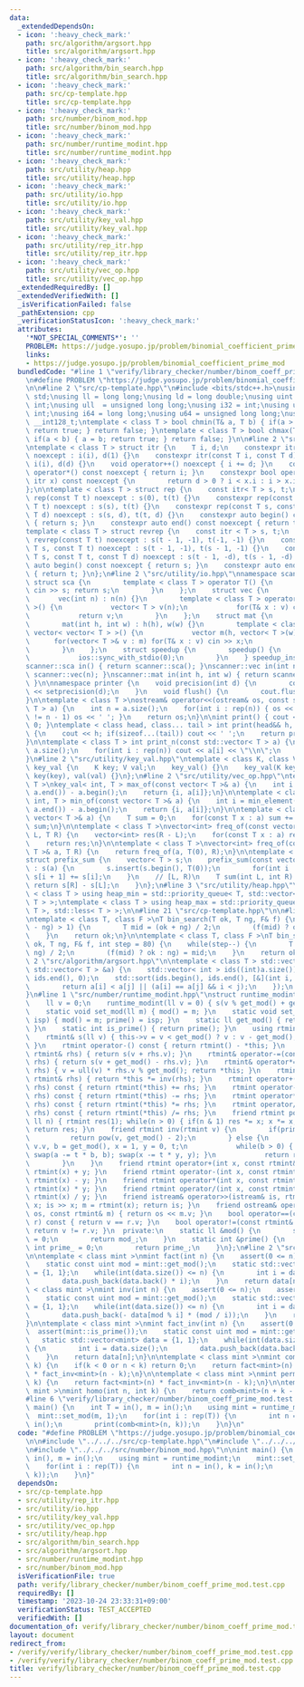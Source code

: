 ```yaml
---
data:
  _extendedDependsOn:
  - icon: ':heavy_check_mark:'
    path: src/algorithm/argsort.hpp
    title: src/algorithm/argsort.hpp
  - icon: ':heavy_check_mark:'
    path: src/algorithm/bin_search.hpp
    title: src/algorithm/bin_search.hpp
  - icon: ':heavy_check_mark:'
    path: src/cp-template.hpp
    title: src/cp-template.hpp
  - icon: ':heavy_check_mark:'
    path: src/number/binom_mod.hpp
    title: src/number/binom_mod.hpp
  - icon: ':heavy_check_mark:'
    path: src/number/runtime_modint.hpp
    title: src/number/runtime_modint.hpp
  - icon: ':heavy_check_mark:'
    path: src/utility/heap.hpp
    title: src/utility/heap.hpp
  - icon: ':heavy_check_mark:'
    path: src/utility/io.hpp
    title: src/utility/io.hpp
  - icon: ':heavy_check_mark:'
    path: src/utility/key_val.hpp
    title: src/utility/key_val.hpp
  - icon: ':heavy_check_mark:'
    path: src/utility/rep_itr.hpp
    title: src/utility/rep_itr.hpp
  - icon: ':heavy_check_mark:'
    path: src/utility/vec_op.hpp
    title: src/utility/vec_op.hpp
  _extendedRequiredBy: []
  _extendedVerifiedWith: []
  _isVerificationFailed: false
  _pathExtension: cpp
  _verificationStatusIcon: ':heavy_check_mark:'
  attributes:
    '*NOT_SPECIAL_COMMENTS*': ''
    PROBLEM: https://judge.yosupo.jp/problem/binomial_coefficient_prime_mod
    links:
    - https://judge.yosupo.jp/problem/binomial_coefficient_prime_mod
  bundledCode: "#line 1 \"verify/library_checker/number/binom_coeff_prime_mod.test.cpp\"\
    \n#define PROBLEM \"https://judge.yosupo.jp/problem/binomial_coefficient_prime_mod\"\
    \n\n#line 2 \"src/cp-template.hpp\"\n#include <bits/stdc++.h>\nusing namespace\
    \ std;\nusing ll = long long;\nusing ld = long double;\nusing uint = unsigned\
    \ int;\nusing ull  = unsigned long long;\nusing i32 = int;\nusing u32 = unsigned\
    \ int;\nusing i64 = long long;\nusing u64 = unsigned long long;\nusing i128 =\
    \ __int128_t;\ntemplate < class T > bool chmin(T& a, T b) { if(a > b) { a = b;\
    \ return true; } return false; }\ntemplate < class T > bool chmax(T& a, T b) {\
    \ if(a < b) { a = b; return true; } return false; }\n\n#line 2 \"src/utility/rep_itr.hpp\"\
    \ntemplate < class T > struct itr {\n    T i, d;\n    constexpr itr(const T i)\
    \ noexcept : i(i), d(1) {}\n    constexpr itr(const T i, const T d) noexcept :\
    \ i(i), d(d) {}\n    void operator++() noexcept { i += d; }\n    constexpr int\
    \ operator*() const noexcept { return i; }\n    constexpr bool operator!=(const\
    \ itr x) const noexcept {\n        return d > 0 ? i < x.i : i > x.i;\n    }\n\
    };\n\ntemplate < class T > struct rep {\n    const itr< T > s, t;\n    constexpr\
    \ rep(const T t) noexcept : s(0), t(t) {}\n    constexpr rep(const T s, const\
    \ T t) noexcept : s(s), t(t) {}\n    constexpr rep(const T s, const T t, const\
    \ T d) noexcept : s(s, d), t(t, d) {}\n    constexpr auto begin() const noexcept\
    \ { return s; }\n    constexpr auto end() const noexcept { return t; }\n};\n\n\
    template < class T > struct revrep {\n    const itr < T > s, t;\n    constexpr\
    \ revrep(const T t) noexcept : s(t - 1, -1), t(-1, -1) {}\n    constexpr revrep(const\
    \ T s, const T t) noexcept : s(t - 1, -1), t(s - 1, -1) {}\n    constexpr revrep(const\
    \ T s, const T t, const T d) noexcept : s(t - 1, -d), t(s - 1, -d) {}\n    constexpr\
    \ auto begin() const noexcept { return s; }\n    constexpr auto end() const noexcept\
    \ { return t; }\n};\n#line 2 \"src/utility/io.hpp\"\nnamespace scanner {\n   \
    \ struct sca {\n        template < class T > operator T() {\n            T s;\
    \ cin >> s; return s;\n        }\n    };\n    struct vec {\n        int n;\n \
    \       vec(int n) : n(n) {}\n        template < class T > operator vector< T\
    \ >() {\n            vector< T > v(n);\n            for(T& x : v) cin >> x;\n\
    \            return v;\n        }\n    };\n    struct mat {\n        int h,w;\n\
    \        mat(int h, int w) : h(h), w(w) {}\n        template < class T > operator\
    \ vector< vector< T > >() {\n            vector m(h, vector< T >(w));\n      \
    \      for(vector< T >& v : m) for(T& x : v) cin >> x;\n            return m;\n\
    \        }\n    };\n    struct speedup {\n        speedup() {\n            cin.tie(0);\n\
    \            ios::sync_with_stdio(0);\n        }\n    } speedup_instance;\n}\n\
    scanner::sca in() { return scanner::sca(); }\nscanner::vec in(int n) { return\
    \ scanner::vec(n); }\nscanner::mat in(int h, int w) { return scanner::mat(h, w);\
    \ }\n\nnamespace printer {\n    void precision(int d) {\n        cout << fixed\
    \ << setprecision(d);\n    }\n    void flush() {\n        cout.flush();\n    }\n\
    }\n\ntemplate < class T >\nostream& operator<<(ostream& os, const std::vector<\
    \ T > a) {\n    int n = a.size();\n    for(int i : rep(n)) { os << a[i]; if(i\
    \ != n - 1) os << ' '; }\n    return os;\n}\n\nint print() { cout << '\\n'; return\
    \ 0; }\ntemplate < class head, class... tail > int print(head&& h, tail&&... t)\
    \ {\n    cout << h; if(sizeof...(tail)) cout << ' ';\n    return print(forward<tail>(t)...);\n\
    }\n\ntemplate < class T > int print_n(const std::vector< T > a) {\n    int n =\
    \ a.size();\n    for(int i : rep(n)) cout << a[i] << \"\\n\";\n    return 0;\n\
    }\n#line 2 \"src/utility/key_val.hpp\"\ntemplate < class K, class V >\nstruct\
    \ key_val {\n    K key; V val;\n    key_val() {}\n    key_val(K key, V val) :\
    \ key(key), val(val) {}\n};\n#line 2 \"src/utility/vec_op.hpp\"\ntemplate < class\
    \ T >\nkey_val< int, T > max_of(const vector< T >& a) {\n    int i = max_element(a.begin(),\
    \ a.end()) - a.begin();\n    return {i, a[i]};\n}\n\ntemplate < class T >\nkey_val<\
    \ int, T > min_of(const vector< T >& a) {\n    int i = min_element(a.begin(),\
    \ a.end()) - a.begin();\n    return {i, a[i]};\n}\n\ntemplate < class T >\nT sum_of(const\
    \ vector< T >& a) {\n    T sum = 0;\n    for(const T x : a) sum += x;\n    return\
    \ sum;\n}\n\ntemplate < class T >\nvector<int> freq_of(const vector< T >& a, T\
    \ L, T R) {\n    vector<int> res(R - L);\n    for(const T x : a) res[x - L]++;\n\
    \    return res;\n}\n\ntemplate < class T >\nvector<int> freq_of(const vector<\
    \ T >& a, T R) {\n    return freq_of(a, T(0), R);\n}\n\ntemplate < class T >\n\
    struct prefix_sum {\n    vector< T > s;\n    prefix_sum(const vector< T >& a)\
    \ : s(a) {\n        s.insert(s.begin(), T(0));\n        for(int i : rep(a.size()))\
    \ s[i + 1] += s[i];\n    }\n    // [L, R)\n    T sum(int L, int R) {\n       \
    \ return s[R] - s[L];\n    }\n};\n#line 3 \"src/utility/heap.hpp\"\n\ntemplate\
    \ < class T > using heap_min = std::priority_queue< T, std::vector< T >, std::greater<\
    \ T > >;\ntemplate < class T > using heap_max = std::priority_queue< T, std::vector<\
    \ T >, std::less< T > >;\n\n#line 21 \"src/cp-template.hpp\"\n\n#line 1 \"src/algorithm/bin_search.hpp\"\
    \ntemplate < class T, class F >\nT bin_search(T ok, T ng, F& f) {\n    while(abs(ok\
    \ - ng) > 1) {\n        T mid = (ok + ng) / 2;\n        (f(mid) ? ok : ng) = mid;\n\
    \    }\n    return ok;\n}\n\ntemplate < class T, class F >\nT bin_search_real(T\
    \ ok, T ng, F& f, int step = 80) {\n    while(step--) {\n        T mid = (ok +\
    \ ng) / 2;\n        (f(mid) ? ok : ng) = mid;\n    }\n    return ok;\n}\n#line\
    \ 2 \"src/algorithm/argsort.hpp\"\n\ntemplate < class T > std::vector< int > argsort(const\
    \ std::vector< T > &a) {\n    std::vector< int > ids((int)a.size());\n    std::iota(ids.begin(),\
    \ ids.end(), 0);\n    std::sort(ids.begin(), ids.end(), [&](int i, int j) {\n\
    \        return a[i] < a[j] || (a[i] == a[j] && i < j);\n    });\n    return ids;\n\
    }\n#line 1 \"src/number/runtime_modint.hpp\"\nstruct runtime_modint {\n  public:\n\
    \    ll v = 0;\n    runtime_modint(ll v = 0) { s(v % get_mod() + get_mod()); }\n\
    \    static void set_mod(ll m) { mod() = m; }\n    static void set_mod(ll m, int\
    \ isp) { mod() = m; prime() = isp; }\n    static ll get_mod() { return mod();\
    \ }\n    static int is_prime() { return prime(); }\n    using rtmint = runtime_modint;\n\
    \    rtmint& s(ll v) { this->v = v < get_mod() ? v : v - get_mod(); return *this;\
    \ }\n    rtmint operator-() const { return rtmint() - *this; }\n    rtmint& operator+=(const\
    \ rtmint& rhs) { return s(v + rhs.v); }\n    rtmint& operator-=(const rtmint&\
    \ rhs) { return s(v + get_mod() - rhs.v); }\n    rtmint& operator*=(const rtmint&\
    \ rhs) { v = ull(v) * rhs.v % get_mod(); return *this; }\n    rtmint& operator/=(const\
    \ rtmint& rhs) { return *this *= inv(rhs); }\n    rtmint operator+(const rtmint&\
    \ rhs) const { return rtmint(*this) += rhs; }\n    rtmint operator-(const rtmint&\
    \ rhs) const { return rtmint(*this) -= rhs; }\n    rtmint operator*(const rtmint&\
    \ rhs) const { return rtmint(*this) *= rhs; }\n    rtmint operator/(const rtmint&\
    \ rhs) const { return rtmint(*this) /= rhs; }\n    friend rtmint pow(rtmint x,\
    \ ll n) { rtmint res(1); while(n > 0) { if(n & 1) res *= x; x *= x; n >>= 1; }\
    \ return res; }\n    friend rtmint inv(rtmint v) {\n        if(prime()) {\n  \
    \          return pow(v, get_mod() - 2);\n        } else {\n            ll a =\
    \ v.v, b = get_mod(), x = 1, y = 0, t;\n            while(b > 0) { t = a / b;\
    \ swap(a -= t * b, b); swap(x -= t * y, y); }\n            return rtmint(x);\n\
    \        }\n    }\n    friend rtmint operator+(int x, const rtmint& y) { return\
    \ rtmint(x) + y; }\n    friend rtmint operator-(int x, const rtmint& y) { return\
    \ rtmint(x) - y; }\n    friend rtmint operator*(int x, const rtmint& y) { return\
    \ rtmint(x) * y; }\n    friend rtmint operator/(int x, const rtmint& y) { return\
    \ rtmint(x) / y; }\n    friend istream& operator>>(istream& is, rtmint& m) { ll\
    \ x; is >> x; m = rtmint(x); return is; }\n    friend ostream& operator<<(ostream&\
    \ os, const rtmint& m) { return os << m.v; }\n    bool operator==(const rtmint&\
    \ r) const { return v == r.v; }\n    bool operator!=(const rtmint& r) const {\
    \ return v != r.v; }\n  private:\n    static ll &mod() {\n        static ll mod_\
    \ = 0;\n        return mod_;\n    }\n    static int &prime() {\n        static\
    \ int prime_ = 0;\n        return prime_;\n    }\n};\n#line 2 \"src/number/binom_mod.hpp\"\
    \n\ntemplate < class mint >\nmint fact(int n) {\n    assert(0 <= n);\n    assert(mint::is_prime());\n\
    \    static const uint mod = mint::get_mod();\n    static std::vector<mint> data\
    \ = {1, 1};\n    while(int(data.size()) <= n) {\n        int i = data.size();\n\
    \        data.push_back(data.back() * i);\n    }\n    return data[n];\n}\n\ntemplate\
    \ < class mint >\nmint inv(int n) {\n    assert(0 <= n);\n    assert(mint::is_prime());\n\
    \    static const uint mod = mint::get_mod();\n    static std::vector<mint> data\
    \ = {1, 1};\n    while(int(data.size()) <= n) {\n        int i = data.size();\n\
    \        data.push_back(- data[mod % i] * (mod / i));\n    }\n    return data[n];\n\
    }\n\ntemplate < class mint >\nmint fact_inv(int n) {\n    assert(0 <= n);\n  \
    \  assert(mint::is_prime());\n    static const uint mod = mint::get_mod();\n \
    \   static std::vector<mint> data = {1, 1};\n    while(int(data.size()) <= n)\
    \ {\n        int i = data.size();\n        data.push_back(data.back() * inv<mint>(i));\n\
    \    }\n    return data[n];\n}\n\ntemplate < class mint >\nmint comb(int n, int\
    \ k) {\n    if(k < 0 or n < k) return 0;\n    return fact<mint>(n) * fact_inv<mint>(k)\
    \ * fact_inv<mint>(n - k);\n}\n\ntemplate < class mint >\nmint perm(int n, int\
    \ k) {\n    return fact<mint>(n) * fact_inv<mint>(n - k);\n}\n\ntemplate < class\
    \ mint >\nmint homo(int n, int k) {\n    return comb<mint>(n + k - 1, k);\n}\n\
    #line 6 \"verify/library_checker/number/binom_coeff_prime_mod.test.cpp\"\n\nint\
    \ main() {\n    int T = in(), m = in();\n    using mint = runtime_modint;\n  \
    \  mint::set_mod(m, 1);\n    for(int i : rep(T)) {\n        int n = in(), k =\
    \ in();\n        print(comb<mint>(n, k));\n    }\n}\n"
  code: "#define PROBLEM \"https://judge.yosupo.jp/problem/binomial_coefficient_prime_mod\"\
    \n\n#include \"../../../src/cp-template.hpp\"\n#include \"../../../src/number/runtime_modint.hpp\"\
    \n#include \"../../../src/number/binom_mod.hpp\"\n\nint main() {\n    int T =\
    \ in(), m = in();\n    using mint = runtime_modint;\n    mint::set_mod(m, 1);\n\
    \    for(int i : rep(T)) {\n        int n = in(), k = in();\n        print(comb<mint>(n,\
    \ k));\n    }\n}"
  dependsOn:
  - src/cp-template.hpp
  - src/utility/rep_itr.hpp
  - src/utility/io.hpp
  - src/utility/key_val.hpp
  - src/utility/vec_op.hpp
  - src/utility/heap.hpp
  - src/algorithm/bin_search.hpp
  - src/algorithm/argsort.hpp
  - src/number/runtime_modint.hpp
  - src/number/binom_mod.hpp
  isVerificationFile: true
  path: verify/library_checker/number/binom_coeff_prime_mod.test.cpp
  requiredBy: []
  timestamp: '2023-10-24 23:33:31+09:00'
  verificationStatus: TEST_ACCEPTED
  verifiedWith: []
documentation_of: verify/library_checker/number/binom_coeff_prime_mod.test.cpp
layout: document
redirect_from:
- /verify/verify/library_checker/number/binom_coeff_prime_mod.test.cpp
- /verify/verify/library_checker/number/binom_coeff_prime_mod.test.cpp.html
title: verify/library_checker/number/binom_coeff_prime_mod.test.cpp
---
```

